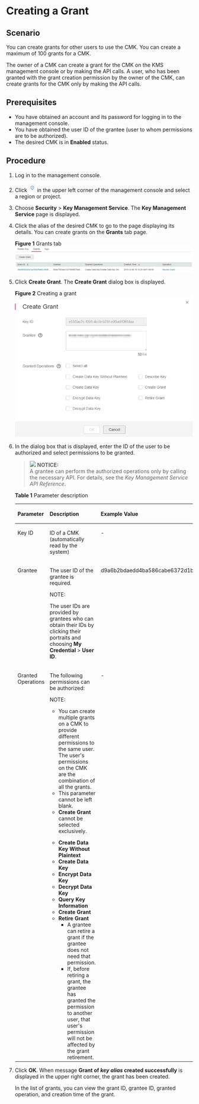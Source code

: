 # Creating a Grant<a name="kms_01_0029"></a>

## Scenario<a name="section24674565101656"></a>

You can create grants for other users to use the CMK. You can create a maximum of 100 grants for a CMK.

The owner of a CMK can create a grant for the CMK on the KMS management console or by making the API calls. A user, who has been granted with the grant creation permission by the owner of the CMK, can create grants for the CMK only by making the API calls.

## Prerequisites<a name="section358224101847"></a>

-   You have obtained an account and its password for logging in to the management console.
-   You have obtained the user ID of the grantee \(user to whom permissions are to be authorized\).
-   The desired CMK is in  **Enabled**  status.

## Procedure<a name="section679064101921"></a>

1.  Log in to the management console.
2.  Click  ![](figures/icon-region.png)  in the upper left corner of the management console and select a region or project.
3.  Choose  **Security**  \>  **Key Management Service**. The  **Key Management Service**  page is displayed.
4.  Click the alias of the desired CMK to go to the page displaying its details. You can create grants on the  **Grants**  tab page.

    **Figure  1**  Grants tab<a name="fig60093886153616"></a>  
    ![](figures/grants-tab.png "grants-tab")

5.  Click  **Create Grant**. The  **Create Grant**  dialog box is displayed.

    **Figure  2**  Creating a grant<a name="fig398977361785"></a>  
    ![](figures/creating-a-grant.png "creating-a-grant")

6.  In the dialog box that is displayed, enter the ID of the user to be authorized and select permissions to be granted.

    >![](/images/icon-notice.gif) **NOTICE:**   
    >A grantee can perform the authorized operations only by calling the necessary API. For details, see the  _Key Management Service API Reference_.  

    **Table  1**  Parameter description

    <a name="table25612854105354"></a>
    <table><thead align="left"><tr id="row30007999105354"><th class="cellrowborder" valign="top" width="20.79%" id="mcps1.2.4.1.1"><p id="p65451019105354"><a name="p65451019105354"></a><a name="p65451019105354"></a><strong>Parameter</strong></p>
    </th>
    <th class="cellrowborder" valign="top" width="57.769999999999996%" id="mcps1.2.4.1.2"><p id="p67041161105354"><a name="p67041161105354"></a><a name="p67041161105354"></a><strong id="b842352706193336"><a name="b842352706193336"></a><a name="b842352706193336"></a>Description</strong></p>
    </th>
    <th class="cellrowborder" valign="top" width="21.44%" id="mcps1.2.4.1.3"><p id="p6529557818381"><a name="p6529557818381"></a><a name="p6529557818381"></a><strong id="b842352706191839"><a name="b842352706191839"></a><a name="b842352706191839"></a>Example Value</strong></p>
    </th>
    </tr>
    </thead>
    <tbody><tr id="row66499537105354"><td class="cellrowborder" valign="top" width="20.79%" headers="mcps1.2.4.1.1 "><p id="p17753435105354"><a name="p17753435105354"></a><a name="p17753435105354"></a>Key ID</p>
    </td>
    <td class="cellrowborder" valign="top" width="57.769999999999996%" headers="mcps1.2.4.1.2 "><p id="p28742121105354"><a name="p28742121105354"></a><a name="p28742121105354"></a>ID of a CMK (automatically read by the system)</p>
    </td>
    <td class="cellrowborder" valign="top" width="21.44%" headers="mcps1.2.4.1.3 "><p id="p5445043218381"><a name="p5445043218381"></a><a name="p5445043218381"></a>-</p>
    </td>
    </tr>
    <tr id="row57352501105354"><td class="cellrowborder" valign="top" width="20.79%" headers="mcps1.2.4.1.1 "><p id="p15041029105354"><a name="p15041029105354"></a><a name="p15041029105354"></a>Grantee</p>
    </td>
    <td class="cellrowborder" valign="top" width="57.769999999999996%" headers="mcps1.2.4.1.2 "><p id="p30977284105656"><a name="p30977284105656"></a><a name="p30977284105656"></a>The user ID of the grantee is required.</p>
    <div class="note" id="note60358307151159"><a name="note60358307151159"></a><a name="note60358307151159"></a><span class="notetitle"> NOTE: </span><div class="notebody"><p id="p5739729810481"><a name="p5739729810481"></a><a name="p5739729810481"></a>The user IDs are provided by grantees who can obtain their IDs by clicking their portraits and choosing <strong id="b842352706153032"><a name="b842352706153032"></a><a name="b842352706153032"></a>My Credential</strong> &gt; <strong id="b842352706153036"><a name="b842352706153036"></a><a name="b842352706153036"></a>User ID</strong>.</p>
    </div></div>
    </td>
    <td class="cellrowborder" valign="top" width="21.44%" headers="mcps1.2.4.1.3 "><p id="p4840887118381"><a name="p4840887118381"></a><a name="p4840887118381"></a>d9a6b2bdaedd4ba586cabe6372d1b312</p>
    </td>
    </tr>
    <tr id="row26165823105354"><td class="cellrowborder" valign="top" width="20.79%" headers="mcps1.2.4.1.1 "><p id="p39056879105354"><a name="p39056879105354"></a><a name="p39056879105354"></a>Granted Operations</p>
    </td>
    <td class="cellrowborder" valign="top" width="57.769999999999996%" headers="mcps1.2.4.1.2 "><p id="p16848805145830"><a name="p16848805145830"></a><a name="p16848805145830"></a>The following permissions can be authorized:</p>
    <div class="note" id="note62771120438"><a name="note62771120438"></a><a name="note62771120438"></a><span class="notetitle"> NOTE: </span><div class="notebody"><a name="ul11971183416718"></a><a name="ul11971183416718"></a><ul id="ul11971183416718"><li>You can create multiple grants on a CMK to provide different permissions to the same user. The user's permissions on the CMK are the combination of all the grants.</li><li>This parameter cannot be left blank.</li><li><strong id="b842352706111632"><a name="b842352706111632"></a><a name="b842352706111632"></a>Create Grant</strong> cannot be selected exclusively.</li></ul>
    </div></div>
    <a name="ul2209518113624"></a><a name="ul2209518113624"></a><ul id="ul2209518113624"><li><strong id="b842352706154510"><a name="b842352706154510"></a><a name="b842352706154510"></a>Create Data Key Without Plaintext</strong></li><li><strong id="b84235270615163"><a name="b84235270615163"></a><a name="b84235270615163"></a>Create Data Key</strong></li><li><strong id="b842352706151612"><a name="b842352706151612"></a><a name="b842352706151612"></a>Encrypt Data Key</strong></li><li><strong id="b842352706151616"><a name="b842352706151616"></a><a name="b842352706151616"></a>Decrypt Data Key</strong></li><li><strong id="b842352706151627"><a name="b842352706151627"></a><a name="b842352706151627"></a>Query Key Information</strong></li><li><strong id="b842352706151632"><a name="b842352706151632"></a><a name="b842352706151632"></a>Create Grant</strong></li><li><strong id="b842352706151544"><a name="b842352706151544"></a><a name="b842352706151544"></a>Retire Grant</strong><a name="ul168911571675"></a><a name="ul168911571675"></a><ul id="ul168911571675"><li>A grantee can retire a grant if the grantee does not need that permission.</li><li>If, before retiring a grant, the grantee has granted the permission to another user, that user's permission will not be affected by the grant retirement.</li></ul>
    </li></ul>
    </td>
    <td class="cellrowborder" valign="top" width="21.44%" headers="mcps1.2.4.1.3 "><p id="p2880447018381"><a name="p2880447018381"></a><a name="p2880447018381"></a>-</p>
    </td>
    </tr>
    </tbody>
    </table>

7.  Click  **OK**. When message  **Grant of  _key alias_  created successfully**  is displayed in the upper right corner, the grant has been created.

    In the list of grants, you can view the grant ID, grantee ID, granted operation, and creation time of the grant.


